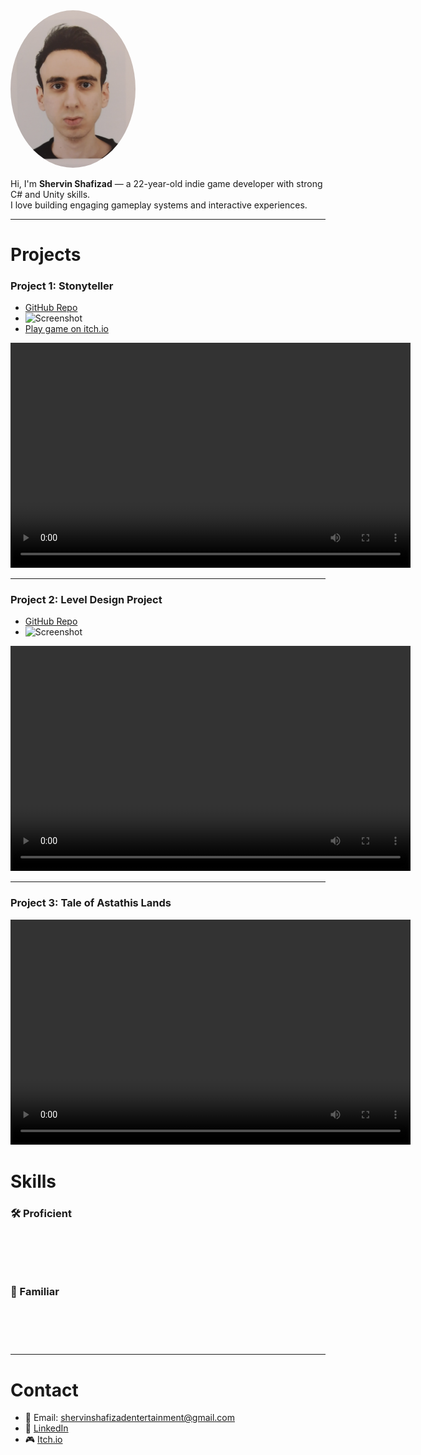 <img src="https://github.com/ShervinShafizad/ShervinShafizad.github.io/raw/main/IMG_20250506_195739.jpg" width="200" style="border-radius:50%">

Hi, I'm **Shervin Shafizad** — a 22-year-old indie game developer with strong C# and Unity skills.  
I love building engaging gameplay systems and interactive experiences.  

---

# Projects

### Project 1: Stonyteller
- [GitHub Repo](https://github.com/ShervinShafizad/StonytellerRepository)  
- ![Screenshot](https://via.placeholder.com/400x200)  
- [Play game on itch.io](https://shervin-shafizad.itch.io/stonyteller)  

<video width="640" height="360" controls>
  <source src="Videos/StonytellerGameplayVideo.mp4" type="video/mp4">
  Your browser does not support the video tag.
</video>

---

### Project 2: Level Design Project
- [GitHub Repo](https://github.com/yourusername/project2)  
- ![Screenshot](https://via.placeholder.com/400x200)  

<video width="640" height="360" controls>
  <source src="Videos/LevelDesignGameplayVideo.mp4" type="video/mp4">
  Your browser does not support the video tag.
</video>

---

### Project 3: Tale of Astathis Lands
<video width="640" height="360" controls>
  <source src="Videos/TOALGameplay.mp4" type="video/mp4">
  Your browser does not support the video tag.
</video>


# Skills

### 🛠️ Proficient
<p>
  <i class="devicon-csharp-plain colored" style="font-size:50px; margin-right:15px;"></i>
  <i class="devicon-unity-plain colored" style="font-size:50px; margin-right:15px;"></i>
  <i class="devicon-git-plain colored" style="font-size:50px; margin-right:15px;"></i>
</p>

### 🎨 Familiar
<p>
  <i class="devicon-maya-plain colored" style="font-size:50px; margin-right:15px;"></i>
  <i class="devicon-photoshop-plain colored" style="font-size:50px; margin-right:15px;"></i>
  <i class="devicon-blender-original colored" style="font-size:50px; margin-right:15px;"></i>
</p>

---

# Contact
- 📧 Email: shervinshafizadentertainment@gmail.com  
- 💼 [LinkedIn](https://www.linkedin.com/in/shervin-shafizad-3535b8228/?originalSubdomain=ir)  
- 🎮 [Itch.io](https://shervin-shafizad.itch.io/)  